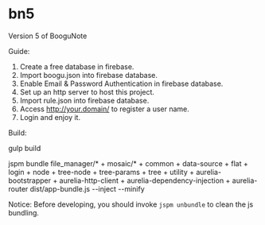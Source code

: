 # bn5
Version 5 of BooguNote

Guide:

1. Create a free database in firebase.
2. Import boogu.json into firebase database.
3. Enable Email & Password Authentication in firebase database.
4. Set up an http server to host this project.
5. Import rule.json into firebase database.
6. Access http://your.domain/ to register a user name.
7. Login and enjoy it.

Build:

gulp build

jspm bundle file_manager/* + mosaic/* + common + data-source + flat + login + node + tree-node + tree-params + tree + utility + aurelia-bootstrapper + aurelia-http-client + aurelia-dependency-injection + aurelia-router dist/app-bundle.js --inject --minify

Notice: Before developing, you should invoke `jspm unbundle` to clean the js bundling.